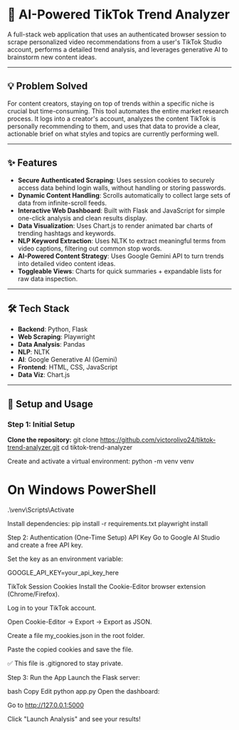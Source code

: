 # 🤖 AI-Powered TikTok Trend Analyzer

A full-stack web application that uses an authenticated browser session to scrape personalized video recommendations from a user's TikTok Studio account, performs a detailed trend analysis, and leverages generative AI to brainstorm new content ideas.

---

## 💡 Problem Solved

For content creators, staying on top of trends within a specific niche is crucial but time-consuming. This tool automates the entire market research process. It logs into a creator's account, analyzes the content TikTok is personally recommending to them, and uses that data to provide a clear, actionable brief on what styles and topics are currently performing well.

---

## ✨ Features

- **Secure Authenticated Scraping**: Uses session cookies to securely access data behind login walls, without handling or storing passwords.  
- **Dynamic Content Handling**: Scrolls automatically to collect large sets of data from infinite-scroll feeds.  
- **Interactive Web Dashboard**: Built with Flask and JavaScript for simple one-click analysis and clean results display.  
- **Data Visualization**: Uses Chart.js to render animated bar charts of trending hashtags and keywords.  
- **NLP Keyword Extraction**: Uses NLTK to extract meaningful terms from video captions, filtering out common stop words.  
- **AI-Powered Content Strategy**: Uses Google Gemini API to turn trends into detailed video content ideas.  
- **Toggleable Views**: Charts for quick summaries + expandable lists for raw data inspection.

---

## 🛠️ Tech Stack

- **Backend**: Python, Flask  
- **Web Scraping**: Playwright  
- **Data Analysis**: Pandas  
- **NLP**: NLTK  
- **AI**: Google Generative AI (Gemini)  
- **Frontend**: HTML, CSS, JavaScript  
- **Data Viz**: Chart.js

---

## 🚀 Setup and Usage

### Step 1: Initial Setup

**Clone the repository:**
git clone https://github.com/victorolivo24/tiktok-trend-analyzer.git
cd tiktok-trend-analyzer

Create and activate a virtual environment:
python -m venv venv
# On Windows PowerShell
.\venv\Scripts\Activate

Install dependencies:
pip install -r requirements.txt
playwright install

Step 2: Authentication (One-Time Setup)
API Key
Go to Google AI Studio and create a free API key.

Set the key as an environment variable:

GOOGLE_API_KEY=your_api_key_here

TikTok Session Cookies
Install the Cookie-Editor browser extension (Chrome/Firefox).

Log in to your TikTok account.

Open Cookie-Editor → Export → Export as JSON.

Create a file my_cookies.json in the root folder.

Paste the copied cookies and save the file.

✅ This file is .gitignored to stay private.

Step 3: Run the App
Launch the Flask server:

bash
Copy
Edit
python app.py
Open the dashboard:

Go to http://127.0.0.1:5000

Click "Launch Analysis" and see your results!
